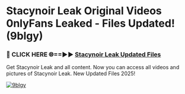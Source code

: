 # Stacynoir Leak Original Videos 0nlyFans Leaked - Files Updated! (9blgy)

<h3>🔴 CLICK HERE 🌐==►► <a href="https://tinyurl.com/x26r9saj" rel="nofollow">Stacynoir Leak Updated Files</a></h3>

Get Stacynoir Leak and all content. Now you can access all videos and pictures of Stacynoir Leak. New Updated Files 2025!

[![9blgy](https://i.imgur.com/LkgZPqh.gif)](https://tinyurl.com/x26r9saj)
